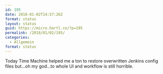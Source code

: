 ```yaml
---
id: 195
date: 2018-01-02T14:57:26Z
format: status
layout: status
guid: https://micro.hartl.co/?p=195
permalink: /2018/01/02/195/
categories:
  - Allgemein
format: status
---
```

Today Time Machine helped me a ton to restore overwritten Jenkins config files but&#8230;oh my god&#8230;to whole UI and workflow is still horrible.